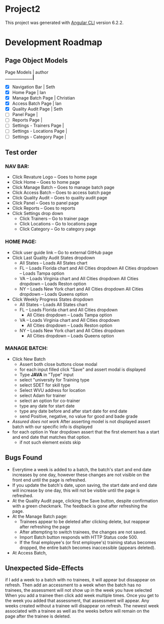# Project2

This project was generated with [Angular CLI](https://github.com/angular/angular-cli) version 6.2.2.

# Development Roadmap
## Page Object Models
Page Models                     | author   
________________________________|__________________
- [x] Navigation Bar            | Seth
- [x] Home Page                 | Ian
- [x] Manage Batch Page         | Christian
- [x] Access Batch Page         | Ian
- [x] Quality Audit Page        | Seth
- [ ] Panel Page                |
- [ ] Reports Page              |
- [ ] Settings - Trainers Page  |
- [ ] Settings - Locations Page |
- [ ] Settings - Category Page  |

## Test order

### NAV BAR:
* Click Revature Logo – Goes to home page
* Click Home – Goes to home page
* Click Manage Batch – Goes to manage batch page
* Click Access Batch – Goes to access batch page
* Click Quality Audit – Goes to quality audit page
* Click Panel – Goes to panel page
* Click Reports – Goes to reports
* Click Settings drop down
    * Click Trainers – Go to trainer page
    * Click Locations – Go to locations page
    * Click Category – Go to category page

### HOME PAGE:
* Click user guide link – Go to external GitHub page
* Click Last Quality Audit States dropdown
    * All States – Loads All States chart
    * FL – Loads Florida chart and All Cities dropdown
        All Cities dropdown – Loads Tampa option
    * VA – Loads Virginia chart and All Cities dropdown
        All Cities dropdown – Loads Reston option
    * NY – Loads New York chart and All Cities dropdown
        All Cities dropdown – Loads Queens option
* Click Weekly Progress States dropdown
    * All States – Loads All States chart
    * FL – Loads Florida chart and All Cities dropdown
       - All Cities dropdown – Loads Tampa option
    * VA – Loads Virginia chart and All Cities dropdown
       - All Cities dropdown – Loads Reston option
    * NY – Loads New York chart and All Cities dropdown
       - All Cities dropdown – Loads Queens option

### MANAGE BATCH:
* Click New Batch 
    * Assert both close buttons close modal
    * for each input filled click "Save" and assert modal is displayed
    * Type **JAVA** in "Type" input
    * select "university for Training type
    * select SDET for skill type
    * Select WVU address for location
    * select Adam for trainer
    * select an option for co-trainer
    * type any date for start date
    * type any date before and after start date for end date
    * send Positive, negative, no value for good and bade grade
* *Assured does not work* After asserting model is not displayed assert batch with our specific info is displayed
* for each option in Year dropdown assert that the first element has a start and end date that matches that option.
    * if not such element exists skip

## Bugs Found
* Everytime a week is added to a batch, the batch's start and end date increases by one day, however these changes are not visible on the front end until the page is refreshed. 
* If you update the batch's date, upon saving, the start date and end date will increase by one day, this will not be visible until the page is refreshed.
* At the Quality Audit page, clicking the Save button, despite confirmation with a green checkmark.  The feedback is gone after refreshing the page.
* At the Manage Batch page:
    * Trainees appear to be deleted after clicking delete, but reappear after refreshing the page
    * After attempting to switch trainees, the changes are not saved.
    * Import Batch button responds with HTTP Status code 500.
    * If the final employee's (or first employee's) training status becomes dropped, the entire batch becomes inaccessible (appears deleted).
* At Access Batch, 

## Unexpected Side-Effects
   if I add a week to a batch with no trainees, it will appear but dissappear on refresh.
   Then add an accessment to a week when the batch has no trainees, the assessment will not show up in the week you have selected
   When you add a trainee then click add week multiple times.  Once you get to the week you added that assessment, that assessment will appear.
   Any weeks created without a trainee will disappear on refresh.
   The newest week associated with a trainee as well as the weeks before will remain on the page after the trainee is deleted.